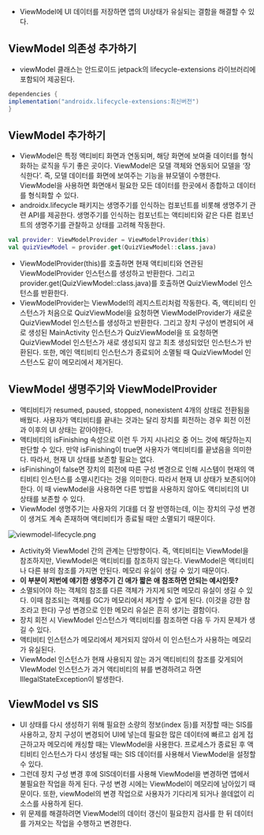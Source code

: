 
- ViewModel에 UI 데이터를 저장하면 앱의 UI상태가 유실되는 결함을 해결할 수 있다.

## ViewModel 의존성 추가하기

- viewModel 클래스는 안드로이드 jetpack의 lifecycle-extensions 라이브러리에 포함되어 제공된다.

```groovy
dependencies {
implementation("androidx.lifecycle-extensions:최신버전")
}
```

## ViewModel 추가하기

- ViewModel은 특정 액티비티 화면과 연동되며, 해당 화면에 보여줄 데이터를 형식화하는 로직을 두기 좋은 곳이다. ViewModel은 모델 객체와 연동되어 모델을 ‘장식한다’. 즉, 모델 데이터를 화면에 보여주는 기능을 뷰모델이 수행한다. ViewModel을 사용하면 화면애서 필요한 모든 데이터를 한곳에서 종합하고 데이터를 형식화할 수 있다.
- androidx.lifecycle 패키지는 생명주기를 인식하는 컴포넌트를 비롯해 생명주기 관련 API를 제공한다. 생명주기를 인식하는 컴포넌트는 액티비티와 같은 다른 컴포넌트의 생명주기를 관찰하고 상태를 고려해 작동한다.

```kotlin
val provider: ViewModelProvider = ViewModelProvider(this)
val quizViewModel = provider.get(QuizViewModel::class.java)
```

- ViewModelProvider(this)를 호출하면 현재 액티비티와 연관된 ViewModelProvider 인스턴스를 생성하고 반환한다. 그리고 provider.get(QuizViewModel::class.java)를 호출하면 QuizViewModel 인스턴스를 반환한다.
- ViewModelProvider는 ViewModel의 레지스트리처럼 작동한다. 즉, 액티비티 인스턴스가 처음으로 QuizViewModel을 요청하면 ViewModelProvider가 새로운 QuizViewModel 인스턴스를 생성하고 반환한다. 그리고 장치 구성이 변경되어 새로 생성된 MainActivity 인스턴스가 QuizViewModel을 또 요청하면 QuizViewModel 인스턴스가 새로 생성되지 않고 최초 생성되었던 인스턴스가 반환된다. 또한, 메인 액티비티 인스턴스가 종료되어 소멸될 때 QuizViewModel 인스턴스도 같이 메모리에서 제거된다.

## ViewModel 생명주기와 ViewModelProvider

- 액티비티가 resumed, paused, stopped, nonexistent 4개의 상태로 전환됨을 배웠다. 사용자가 액티비티를 끝내는 것과는 달리 장치를 회전하는 경우 회전 이전과 이후의 UI 상태는 같아야한다.
- 액티비티의 isFinishing 속성으로 이런 두 가지 시나리오 중 어느 것에 해당하는지 판단할 수 있다. 만약 isFinishing이 true면 사용자가 액티비티를 끝냈음을 의미한다. 따라서, 현재 UI 상태를 보존할 필요는 없다.
- isFinishing이 false면 장치의 회전에 따른 구성 변경으로 인해 시스템이 현재의 액티비티 인스턴스를 소멸시킨다는 것을 의미한다. 따라서 현재 UI 상태가 보존되어야 한다. 이 때 viewModel을 사용하면 다른 방법을 사용하지 않아도 액티비티의 UI 상태를 보존할 수 있다.
- ViewModel 생명주기는 사용자의 기대를 더 잘 반영하는데, 이는 장치의 구성 변경이 생겨도 계속 존재하며 액티비티가 종료될 때만 소멸되기 때문이다.

![viewmodel-lifecycle.png](attachment:d97d2ff1-82ad-431a-82b0-46061cd92c83:viewmodel-lifecycle.png)

- Activity와 ViewModel 간의 관계는 단방향이다. 즉, 액티비티는 ViewModel을 참조하지만, ViewModel은 액티비티를 참조하지 않는다. ViewModel은 액티비티나 다른 뷰의 참조를 가지면 안된다. 메모리 유실이 생길 수 있기 때문이다.
- **이 부분이 저번에 얘기한 생명주기 긴 애가 짧은 애 참조하면 안되는 예시인듯?**
- 소멸되어야 하는 객체의 참조를 다른 객체가 가지게 되면 메모리 유실이 생길 수 있다. 이때 참조되는 객체를 GC가 메모리에서 제거할 수 없게 된다. (이것을 강한 참조라고 한다) 구성 변경으로 인한 메모리 유실은 흔히 생기는 결함이다.
- 장치 회전 시 ViewModel 인스턴스가 액티비티를 참조하면 다음 두 가지 문제가 생길 수 있다.
- 액티비티 인스턴스가 메모리에서 제거되지 않아서 이 인스턴스가 사용하는 메모리가 유실된다.
- ViewModel 인스턴스가 현재 사용되지 않는 과거 액티비티의 참조를 갖게되어 VIewModel 인스턴스가 과거 액티비티의 뷰를 변경하려고 하면 IllegalStateException이 발생한다.

## ViewModel vs SIS

- UI 상태를 다시 생성하기 위해 필요한 소량의 정보(index 등)를 저장할 때는 SIS를 사용하고, 장치 구성이 변경되어 UI에 넣는데 필요한 많은 데이터에 빠르고 쉽게 접근하고자 메모리에 캐싱할 때는 VIewModel을 사용한다. 프로세스가 종료된 후 액티비티 인스턴스가 다시 생성될 때는 SIS 데이터를 사용해서 ViewModel을 설정할 수 있다.
- 그런데 장치 구성 변경 후에 SIS데이터를 사용해 ViewModel을 변경하면 앱에서 불필요한 작업을 하게 된다.  구성 변경 시에는 ViewModel이 메모리에 남아있기 때문이다. 또한, viewModel의 변경 작업으로 사용자가 기다리게 되거나 쓸데없이 리소스를 사용하게 된다.
- 위 문제를 해결하려면 ViewModel의 데이터 갱신이 필요한지 검사를 한 뒤 데이터를 가져오는 작업을 수행하고 변경한다.